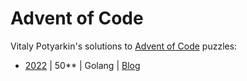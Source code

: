 # Advent of Code

Vitaly Potyarkin's solutions to [Advent of Code](https://adventofcode.com) puzzles:

- [2022](aoc2022) | 50&ast;&ast; | Golang | [Blog](https://potyarkin.ml/posts/2023/aoc2022/)
